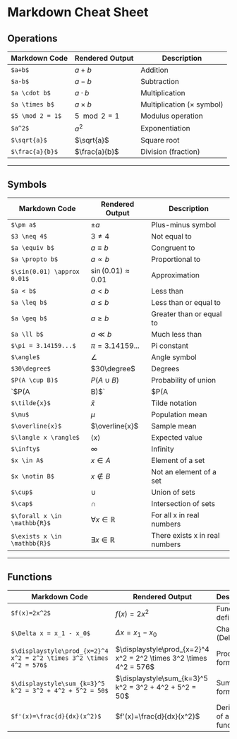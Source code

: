 # Markdown Cheat Sheet

## Operations
| Markdown Code                  | Rendered Output              | Description              |
|--------------------------------|------------------------------|--------------------------|
| `$a+b$`                        | $a+b$                        | Addition                 |
| `$a-b$`                        | $a-b$                        | Subtraction              |
| `$a \cdot b$`                  | $a \cdot b$                  | Multiplication           |
| `$a \times b$`                 | $a \times b$                 | Multiplication (× symbol)|
| `$5 \mod 2 = 1$`               | $5 \mod 2 = 1$               | Modulus operation        |
| `$a^2$`                        | $a^2$                        | Exponentiation           |
| `$\sqrt{a}$`                   | $\sqrt{a}$                   | Square root              |
| `$\frac{a}{b}$`                | $\frac{a}{b}$                | Division (fraction)      |

---

## Symbols
| Markdown Code                  | Rendered Output              | Description                   |
|--------------------------------|------------------------------|-------------------------------|
| `$\pm a$`                      | $\pm a$                      | Plus-minus symbol             |
| `$3 \neq 4$`                   | $3 \neq 4$                   | Not equal to                  |
| `$a \equiv b$`                 | $a \equiv b$                 | Congruent to                  |
| `$a \propto b$`                | $a \propto b$                | Proportional to               |
| `$\sin(0.01) \approx 0.01$`    | $\sin(0.01) \approx 0.01$    | Approximation                 |
| `$a < b$`                      | $a < b$                      | Less than                     |
| `$a \leq b$`                   | $a \leq b$                   | Less than or equal to         |
| `$a \geq b$`                   | $a \geq b$                   | Greater than or equal to      |
| `$a \ll b$`                    | $a \ll b$                    | Much less than                |
| `$\pi = 3.14159...$`           | $\pi = 3.14159...$           | Pi constant                   |
| `$\angle$`                     | $\angle$                     | Angle symbol                  |
| `$30\degree$`                  | $30\degree$                  | Degrees     |
| `$P(A \cup B)$`                | $P(A \cup B)$                | Probability of union          |
| `$P(A|B)$`                     | $P(A|B)$                     | Probability of conditional    |
| `$\tilde{x}$`                  | $\tilde{x}$                  | Tilde notation                |
| `$\mu$`                        | $\mu$                        | Population mean               |
| `$\overline{x}$`               | $\overline{x}$               | Sample mean                   |
| `$\langle x \rangle$`          | $\langle x \rangle$          | Expected value                |
| `$\infty$`                     | $\infty$                     | Infinity                      |
| `$x \in A$`                    | $x \in A$                    | Element of a set              |
| `$x \notin B$`                 | $x \notin B$                 | Not an element of a set       |
| `$\cup$`                       | $\cup$                       | Union of sets                 |
| `$\cap$`                       | $\cap$                       | Intersection of sets          |
| `$\forall x \in \mathbb{R}$`   | $\forall x \in \mathbb{R}$   | For all x in real numbers     |
| `$\exists x \in \mathbb{R}$`   | $\exists x \in \mathbb{R}$   | There exists x in real numbers|

---

## Functions
| Markdown Code                                                        | Rendered Output                                                    | Description              |
|----------------------------------------------------------------------|--------------------------------------------------------------------|--------------------------|
| `$f(x)=2x^2$`                                                        | $f(x)=2x^2$                                                        | Function definition      |
| `$\Delta x = x_1 - x_0$`                                             | $\Delta x = x_1 - x_0$                                             | Change in x (Delta)      |
| `$\displaystyle\prod_{x=2}^4 x^2 = 2^2 \times 3^2 \times 4^2 = 576$` | $\displaystyle\prod_{x=2}^4 x^2 = 2^2 \times 3^2 \times 4^2 = 576$ | Product formula          |
| `$\displaystyle\sum_{k=3}^5 k^2 = 3^2 + 4^2 + 5^2 = 50$`             | $\displaystyle\sum_{k=3}^5 k^2 = 3^2 + 4^2 + 5^2 = 50$             | Summation formula        |
| `$f'(x)=\frac{d}{dx}(x^2)$`                                          | $f'(x)=\frac{d}{dx}(x^2)$                                          | Derivative of a function |

